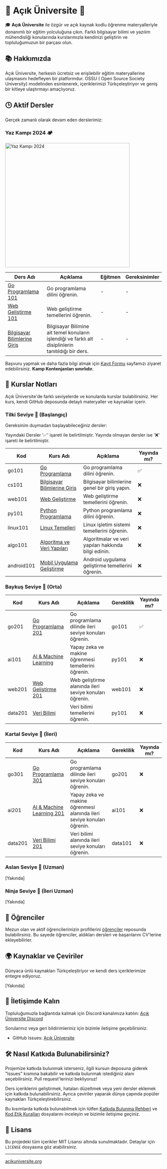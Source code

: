 # 🌟 Açık Üniversite 🌟

🎓 **Açık Üniversite** ile özgür ve açık kaynak kodlu öğrenme materyalleriyle donanımlı bir eğitim yolculuğuna çıkın.
Farklı bilgisayar bilimi ve yazılım mühendisliği konularında kurslarımızla kendinizi geliştirin ve topluluğumuzun bir
parçası olun.

## 📚 Hakkımızda

Açık Üniversite, herkesin ücretsiz ve erişilebilir eğitim materyallerine ulaşmasını hedefleyen bir platformdur. OSSU (
Open Source Society University) modelinden esinlenerek, içeriklerimizi Türkçeleştiriyor ve geniş bir kitleye ulaştırmayı
amaçlıyoruz.

## 🕒 Aktif Dersler

Gerçek zamanlı olarak devam eden derslerimiz:

### Yaz Kampı 2024 🏕️

<img src="24yazkamp.png" alt="Yaz Kampı 2024" width="400" />

| Ders Adı                                                         | Açıklama | Eğitmen | Gereksinimler |
|------------------------------------------------------------------|---------|---------|---------------|
| [Go Programlama 101](https://acikuniversite.org/go101)           | Go programlama dilini öğrenin. | - | -             |
| [Web Geliştirme 101](https://acikuniversite.org/web101)          | Web geliştirme temellerini öğrenin. | - | -             | 
| [Bilgisayar Bilimlerine Giriş](https://acikuniversite.org/cs101) | Bilgisayar Bilimine ait temel konuların işlendiği ve farklı alt disiplinlerin tanıtıldığı bir ders. | - | -             |

Başvuru yapmak ve daha fazla bilgi almak için [Kayıt Formu](https://forms.gle/kQ95n2CoS4VrZaVv8) sayfamızı ziyaret edebilirsiniz. **Kamp Kontenjanları sınırlıdır.**

## 🚀 Kurslar Notları

Açık Üniversite'de farklı seviyelerde ve konularda kurslar bulabilirsiniz. Her kurs, kendi GitHub deposunda detaylı
materyaller ve kaynaklar içerir.

### Tilki Seviye 🦊 (Başlangıç)

Gereksinim duymadan başlayabileceğiniz dersler:

Yayındaki Dersler '✅' işareti ile belirtilmiştir. Yayında olmayan dersler ise '❌' işareti ile belirtilmiştir.

| Kod        | Kurs Adı | Açıklama | Yayında mı? |
|------------|-------- | --------- | ----------- |
| go101      |[Go Programlama](https://acikuniversite.org//go101)| Go programlama dilini öğrenin. | ✅ |
| cs101      |[Bilgisayar Bilimlerine Giriş](https://acikuniversite.org//cs101)| Bilgisayar bilimlerine genel bir giriş yapın. | ❌ |
| web101     |[Web Geliştirme](https://acikuniversite.org//web101)| Web geliştirme temellerini öğrenin. | ❌ |
| py101      |[Python Programlama](https://acikuniversite.org//py101)| Python programlama dilini öğrenin. | ❌ |
| linux101   |[Linux Temelleri](https://acikuniversite.org//linux101)| Linux işletim sistemi temellerini öğrenin. | ❌ |
| algo101    |[Algoritma ve Veri Yapıları](https://acikuniversite.org//algo101)| Algoritmalar ve veri yapıları hakkında bilgi edinin. | ❌ |
| android101 |[Mobil Uygulama Geliştirme](https://acikuniversite.org//android101)| Android uygulama geliştirme temellerini öğrenin. | ❌ |

### Baykuş Seviye 🦉 (Orta)

| Kod | Kurs Adı | Açıklama | Gereklilik | Yayında mı?|
|-----|---------|---------|------------|------------|
|go201|[Go Programlama 201](https://acikuniversite.org//go201)| Go programlama dilinde ileri seviye konuları öğrenin.|  go101 | ✅ |  
|ai101|[AI & Machine Learning](https://acikuniversite.org//ai101)| Yapay zeka ve makine öğrenmesi temellerini öğrenin. | py101 | ❌ |  
|web201|[Web Geliştirme 201](https://acikuniversite.org//web201)| Web geliştirme alanında ileri seviye konuları öğrenin.  | web101 | ❌ |  
|data201|[Veri Bilimi](https://acikuniversite.org//data101)| Veri bilimi temellerini öğrenin. | py101 | ❌ |

### Kartal Seviye 🦅 (İleri)

| Kod | Kurs Adı | Açıklama | Gereklilik | Yayında mı?|
|-----|---------|---------|------------|------------|
|go301|[Go Programlama 301](./go301)| Go programlama dilinde ileri seviye konuları öğrenin.|  go201 | ❌ |
|ai201|[AI & Machine Learning 201](./ai201)| Yapay zeka ve makine öğrenmesi alanında ileri seviye konuları öğrenin. | ai101 | ❌ |
|data201|[Veri Bilimi 201](./data201)| Veri bilimi alanında ileri seviye konuları öğrenin. | data101 | ❌ |

### Aslan Seviye 🦁 (Uzman)

[Yakında]

### Ninja Seviye 🥷 (İleri Uzman)

[Yakında]

## 👥 Öğrenciler

Mezun olan ve aktif öğrencilerimizin profillerini [öğrenciler](https://github.com/acik-universite/ogrenciler) reposunda
bulabilirsiniz. Bu sayede öğrenciler, aldıkları dersleri ve başarılarını CV'lerine ekleyebilirler.

## 🌍 Kaynaklar ve Çeviriler

Dünyaca ünlü kaynakları Türkçeleştiriyor ve kendi ders içeriklerimize entegre
ediyoruz.

[Yakında]

## 📢 İletişimde Kalın

Topluluğumuzla bağlantıda kalmak için Discord kanalımıza
katılın: [Açık Üniversite Discord](https://discord.gg/q2QNq2uq)

Sorularınız veya geri bildirimleriniz için bizimle iletişime geçebilirsiniz:

- GitHub Issues: [Açık Üniversite](https://github.com/acik-universite)

## 🛠️ Nasıl Katkıda Bulunabilirsiniz?

Projemize katkıda bulunmak isterseniz, ilgili kursun deposuna giderek "Issues" kısmına bakabilir ve katkıda bulunmak
istediğiniz alanı seçebilirsiniz. Pull request'lerinizi bekliyoruz!

Ders içeriklerini geliştirmek, hataları düzeltmek veya yeni dersler eklemek için katkıda bulunabilirsiniz. Ayrıca
çeviriler yaparak dünya çapında popüler kaynakları Türkçeleştirebilirsiniz.

Bu kısımlarda katkıda bulunabilmek için lütfen [Katkıda Bulunma Rehberi](CONTRIBUTING.md) ve [Kod Etik Kuralları](CODE_OF_CONDUCT.md) dosyalarını inceleyin ve bizimle iletişime geçiniz.

## 📜 Lisans

Bu projedeki tüm içerikler MIT Lisansı altında sunulmaktadır. Detaylar için `LICENSE` dosyasına göz atabilirsiniz.

---

[acikuniversite.org](http://acikuniversite.org)